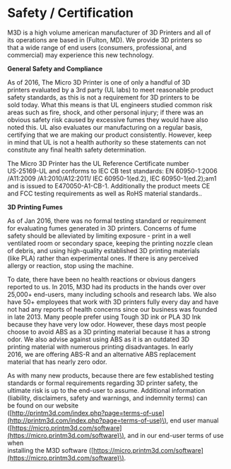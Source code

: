 # Safety / Certification

M3D is a high volume american manufacturer of 3D Printers and all of  
its operations are based in \(Fulton, MD\).  We provide 3D printers so  
that a wide range of end users \(consumers, professional, and  
commercial\) may experience this new technology.  
  
**General Safety and Compliance**

As of 2016, The Micro 3D Printer is one of only a handful of 3D  
printers evaluated by a 3rd party \(UL labs\) to meet reasonable product  
safety standards, as this is not a requirement for 3D printers to be  
sold today.  What this means is that UL engineers studied common risk  
areas such as fire, shock, and other personal injury; if there was an  
obvious safety risk caused by excessive fumes they would have also  
noted this.  UL also evaluates our manufacturing on a regular basis,  
certifying that we are making our product consistently.  However, keep  
in mind that UL is not a health authority so these statements can not  
constitute any final health safety determination.  
  
The Micro 3D Printer has the UL Reference Certificate number  
US-25169-UL and conforms to IEC CB test standards: EN 60950-1:2006  
/A11:2009 /A1:2010/A12:2011/  IEC 60950-1\(ed.2\), IEC 60950-1\(ed.2\);am1  
and is issued to E470050-A1-CB-1.  Additionally the product meets CE  
and FCC testing requirements as well as RoHS material standards..  
  
**3D Printing Fumes**

As of Jan 2016, there was no formal testing standard or requirement  
for evaluating fumes generated in 3D printers.  Concerns of fume  
safety should be alleviated by limiting exposure - print in a well  
ventilated room or secondary space, keeping the printing nozzle clean  
of debris, and using high-quality established 3D printing materials  
\(like PLA\) rather than experimental ones.  If there is any perceived  
allergy or reaction, stop using the machine.  
  
To date, there have been no health reactions or obvious dangers  
reported to us.  In 2015, M3D had its products in the hands over over  
25,000+ end-users, many including schools and research labs.  We also  
have 50+ employees that work with 3D printers fully every day and have  
not had any reports of health concerns since our business was founded  
in late 2013.  Many people prefer using Tough 3D ink or PLA 3D Ink  
because they have very low odor.  However, these days most people  
choose to avoid ABS as a 3D printing material because it has a strong  
odor.  We also advise against using ABS as it is an outdated 3D  
printing material with numerous printing disadvantages.  In early  
2016, we are offering ABS-R and an alternative ABS replacement  
material that has nearly zero odor.  
  
As with many new products, because there are few established testing  
standards or formal requirements regarding 3D printer safety, the  
ultimate risk is up to the end-user to assume.  Additional information  
\(liability, disclaimers, safety and warnings, and indemnity terms\) can  
be found on our website  
\([http://printm3d.com/index.php?page=terms-of-use](http://printm3d.com/index.php?page=terms-of-use)\), end user manual  
\([https://micro.printm3d.com/software](https://micro.printm3d.com/software)\), and in our end-user terms of use when  
installing the M3D software \([https://micro.printm3d.com/software](https://micro.printm3d.com/software)\).

